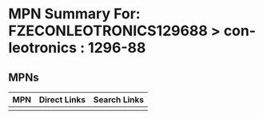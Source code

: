 



# MPN Summary For: FZECONLEOTRONICS129688 > con-leotronics : 1296-88

## MPNs
  

|MPN|Direct Links|Search Links|
| :--- | :--- | :--- |
||||
